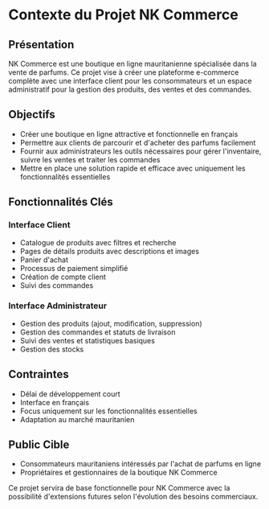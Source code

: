 # Contexte du Projet NK Commerce

## Présentation

NK Commerce est une boutique en ligne mauritanienne spécialisée dans la vente de parfums. Ce projet vise à créer une plateforme e-commerce complète avec une interface client pour les consommateurs et un espace administratif pour la gestion des produits, des ventes et des commandes.

## Objectifs

- Créer une boutique en ligne attractive et fonctionnelle en français
- Permettre aux clients de parcourir et d'acheter des parfums facilement
- Fournir aux administrateurs les outils nécessaires pour gérer l'inventaire, suivre les ventes et traiter les commandes
- Mettre en place une solution rapide et efficace avec uniquement les fonctionnalités essentielles

## Fonctionnalités Clés

### Interface Client
- Catalogue de produits avec filtres et recherche
- Pages de détails produits avec descriptions et images
- Panier d'achat
- Processus de paiement simplifié
- Création de compte client
- Suivi des commandes

### Interface Administrateur
- Gestion des produits (ajout, modification, suppression)
- Gestion des commandes et statuts de livraison
- Suivi des ventes et statistiques basiques
- Gestion des stocks

## Contraintes
- Délai de développement court
- Interface en français
- Focus uniquement sur les fonctionnalités essentielles
- Adaptation au marché mauritanien

## Public Cible
- Consommateurs mauritaniens intéressés par l'achat de parfums en ligne
- Propriétaires et gestionnaires de la boutique NK Commerce

Ce projet servira de base fonctionnelle pour NK Commerce avec la possibilité d'extensions futures selon l'évolution des besoins commerciaux. 